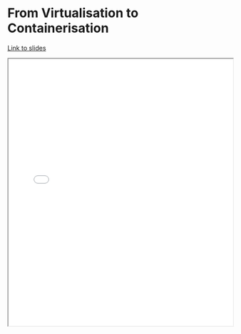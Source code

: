 # From Virtualisation to Containerisation

[Link to slides](lectures/4_containers.html)

<iframe
  src="lectures/4_containers.html"
  style="width:100%; height:600px;"
></iframe>
